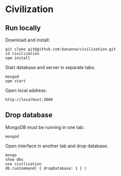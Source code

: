 # Civilization

## Run locally

Download and install:
```
git clone git@github.com:bananno/civilization.git
cd civilization
npm install
```

Start database and server in separate tabs:
```
mongod
npm start
```

Open local address:
```
http://localhost:3000
```

## Drop database

MongoDB must be running in one tab:
```
mongod
```

Open interface in another tab and drop database:
```
mongo
show dbs
use civilization
db.runCommand( { dropDatabase: 1 } )
```
